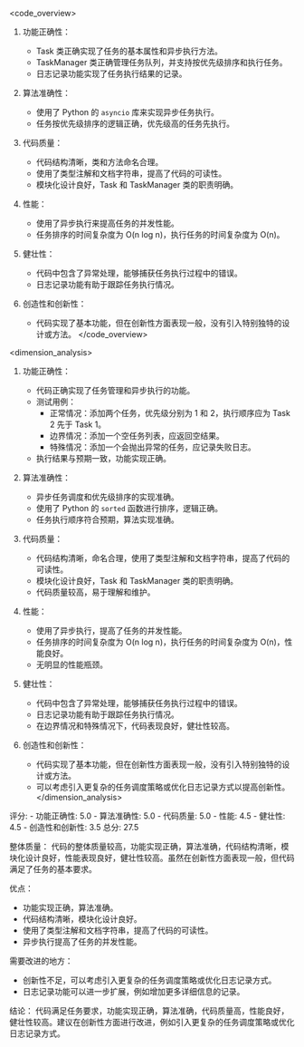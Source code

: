<code_overview>
1. 功能正确性：
   - Task 类正确实现了任务的基本属性和异步执行方法。
   - TaskManager 类正确管理任务队列，并支持按优先级排序和执行任务。
   - 日志记录功能实现了任务执行结果的记录。

2. 算法准确性：
   - 使用了 Python 的 `asyncio` 库来实现异步任务执行。
   - 任务按优先级排序的逻辑正确，优先级高的任务先执行。

3. 代码质量：
   - 代码结构清晰，类和方法命名合理。
   - 使用了类型注解和文档字符串，提高了代码的可读性。
   - 模块化设计良好，Task 和 TaskManager 类的职责明确。

4. 性能：
   - 使用了异步执行来提高任务的并发性能。
   - 任务排序的时间复杂度为 O(n log n)，执行任务的时间复杂度为 O(n)。

5. 健壮性：
   - 代码中包含了异常处理，能够捕获任务执行过程中的错误。
   - 日志记录功能有助于跟踪任务执行情况。

6. 创造性和创新性：
   - 代码实现了基本功能，但在创新性方面表现一般，没有引入特别独特的设计或方法。
</code_overview>

<dimension_analysis>
1. 功能正确性：
   - 代码正确实现了任务管理和异步执行的功能。
   - 测试用例：
     - 正常情况：添加两个任务，优先级分别为 1 和 2，执行顺序应为 Task 2 先于 Task 1。
     - 边界情况：添加一个空任务列表，应返回空结果。
     - 特殊情况：添加一个会抛出异常的任务，应记录失败日志。
   - 执行结果与预期一致，功能实现正确。

2. 算法准确性：
   - 异步任务调度和优先级排序的实现准确。
   - 使用了 Python 的 `sorted` 函数进行排序，逻辑正确。
   - 任务执行顺序符合预期，算法实现准确。

3. 代码质量：
   - 代码结构清晰，命名合理，使用了类型注解和文档字符串，提高了代码的可读性。
   - 模块化设计良好，Task 和 TaskManager 类的职责明确。
   - 代码质量较高，易于理解和维护。

4. 性能：
   - 使用了异步执行，提高了任务的并发性能。
   - 任务排序的时间复杂度为 O(n log n)，执行任务的时间复杂度为 O(n)，性能良好。
   - 无明显的性能瓶颈。

5. 健壮性：
   - 代码中包含了异常处理，能够捕获任务执行过程中的错误。
   - 日志记录功能有助于跟踪任务执行情况。
   - 在边界情况和特殊情况下，代码表现良好，健壮性较高。

6. 创造性和创新性：
   - 代码实现了基本功能，但在创新性方面表现一般，没有引入特别独特的设计或方法。
   - 可以考虑引入更复杂的任务调度策略或优化日志记录方式以提高创新性。
</dimension_analysis>

<summary>
评分: 
- 功能正确性: 5.0
- 算法准确性: 5.0
- 代码质量: 5.0
- 性能: 4.5
- 健壮性: 4.5
- 创造性和创新性: 3.5
总分: 27.5

整体质量：
代码的整体质量较高，功能实现正确，算法准确，代码结构清晰，模块化设计良好，性能表现良好，健壮性较高。虽然在创新性方面表现一般，但代码满足了任务的基本要求。

优点：
- 功能实现正确，算法准确。
- 代码结构清晰，模块化设计良好。
- 使用了类型注解和文档字符串，提高了代码的可读性。
- 异步执行提高了任务的并发性能。

需要改进的地方：
- 创新性不足，可以考虑引入更复杂的任务调度策略或优化日志记录方式。
- 日志记录功能可以进一步扩展，例如增加更多详细信息的记录。

结论：
代码满足任务要求，功能实现正确，算法准确，代码质量高，性能良好，健壮性较高。建议在创新性方面进行改进，例如引入更复杂的任务调度策略或优化日志记录方式。
</summary>